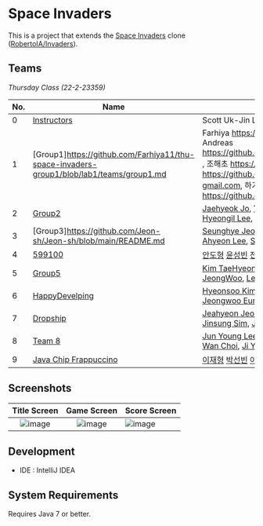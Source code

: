 # Space Invaders

This is a project that extends the [Space Invaders](https://en.wikipedia.org/wiki/Space_Invaders) clone ([RobertoIA/Invaders](https://github.com/RobertoIA/Invaders)).

## Teams
_Thursday Class (22-2-23359)_

| No. | Name        | Members                     | Requirements      |   
|-----|-------------|-----------------------------|-------------------|
| 0   | [Instructors](teams/instructors.md) | Scott Uk-Jin Lee, [Hansae Ju](https://github.com/Verssae/Verssae) | Instruct students |
| 1   |[Group1]https://github.com/Farhiya11/thu-space-invaders-group1/blob/lab1/teams/group1.md     | Farhiya https://github.com/Farhiya11/Farhiya11 , Andreas https://github.com/AndreasEgholm/AndreasEgholm , 조해초 https://github.com/haechojo/haechojo, 서엽 https://github.com/xuyu0916/xuyu0916-gmail.com, 하가휘 https://github.com/qlask1/-/tree/main                   |  https://docs.google.com/document/d/1G3VtR-ycsRAnrmbLCeS6fTqo1qIWd4vJO8Lu-dMOBlo/edit?usp=sharing                 |
| 2   |  [Group2](teams/group2.md)   |  [Jaehyeok Jo](https://github.com/poer2424/poer2424), [Yoonyoung Kim](https://github.com/rladbsdud123/rladbsdud123), [Hoseung Nam](https://github.com/hsnam99/hsnam99), [Hyeongil Lee](https://github.com/201HI/201HI), [Woonyoung Kim](https://github.com/woon325/woon325)      |  [Gameplay HUD](teams/group2.md)  |
| 3   |[Group3]https://github.com/Jeon-sh/Jeon-sh/blob/main/README.md|[Seunghye Jeon](https://github.com/Jeon-sh/Jeon-sh/blob/main/README.md), [Yunjae Kim](https://github.com/jerryfly1/jerryfly1/blob/main/README.md), [Junyeong Kim](https://github.com/trueu1120/Info/blob/main/README.md), [Ahyeon Lee](https://github.com/ahyns62/ahyns62/blob/main/README.md), [Seojun Moon](???)| 추후수정|
| 4   | [599100](https://github.com/CSE2024-SDP-Team4/thu-space-invaders) | [안도형](https://github.com/andohyung/andohyung) [윤성빈](https://github.com/SeongBinYoon/SeongBinYoon) [전현우](https://github.com/Jeonhyeonwoo/Jeonhyeonwoo/blob/main/README.md) [최진영]() [한정우](https://github.com/jeongulupe/jeongulupe/blob/main/README.md) [홍진수](https://github.com/bakukun/bakukun/blob/main/README.md) | [Main menu / Setting](https://github.com/Verssae/thu-space-invaders/blob/main/teams/group4.md) |  
| 5   | [Group5](teams/group5.md)   |  [Kim TaeHyeon](https://github.com/DevTae/DevTae/blob/main/README.md), [Kim SunYub](https://github.com/goggi772/goggi772/blob/main/README.md), [Lee YeBeom](https://github.com/beom-i/beom-i/blob/main/README.md), [Kim JeongWoo](https://github.com/wookim0719/wookim0719/blob/main/README.md), [Lee ChanYoung](https://github.com/diligentcoder7/diligentcoder7/blob/main/README.md) | [Records System](https://docs.google.com/document/d/1tiLxAqNri9PmCjMOYsaQFeSpw6Ij5dBRmh3FJwZEtMU/edit) |
| 6   | [HappyDevelping](https://github.com/hsoo3844/thu-space-invaders.git) | [Hyeonsoo Kim](https://github.com/hsoo3844/hsoo3844), [Soyeon Kwon](https://github.com/annkwon1123/annkwon1123), [Taeyoon Lee](https://github.com/TYParrot/TYParrot), [Jeongwoo Eum](https://github.com/jeongwoo99/jeongwoo99), [Jaeho Sin](https://github.com/sjh7535/sjh7535)       |                   |
| 7   | [Dropship](teams/dropship.md) | [Jeahyeon Jeong](https://github.com/jjangjjh2222/jjangjjh2222.git), [Joonghyeon Park](https://github.com/pjh2976/Joonghyeon.git), [Myeongin Jin](https://github.com/myeonginjin/myeonginjin.git), [Jinsung Sim](https://github.com/Sims0212/Sims0212.git), [Jongha Kim](https://github.com/hanyangduck/hanyangduck.git) | Item System |
|  8   | [Team 8](teams/team8.md)     |[Jun Young Lee](https://github.com/intelli21c/intelli21c), [Jeong Min Park](https://github.com/snavellib/snavellib), [Yeon Ju Ko](https://github.com/koyeonju126/koyeonju126), [Jae Wan Choi](https://github.com/Jaewan0/Jaewan0), [Ji Yoon Jeong](https://github.com/j1037/j1037)| Currency System             |
| 9   | [Java Chip Frappuccino](https://github.com/devITae/thu-space-invaders) | [이재형](https://github.com/devITae/devITae/) [박선빈](https://github.com/whaleflyingsky/whaleflyingsky/) [이선우](https://github.com/tjsdn1204/tjsdn1204/) [정성우](https://github.com/jsw3285/jsw3285/) [정연욱](https://github.com/dhfpdhaos/dhfpdhaos/) [D.Bat_Undrakh](https://github.com/Bat-Undrakh/Bat-Undrakh/) | [Level Design System](https://github.com/devITae/thu-space-invaders/blob/main/teams/JavaChipFrappuccino.md) |

## Screenshots
 

Title Screen               |  Game Screen              | Score Screen
:-------------------------:|:-------------------------:|:---------
![image](https://user-images.githubusercontent.com/69495129/136980139-7ad6adab-3f11-4711-b0a6-341080aa3361.png)   |  ![image](https://user-images.githubusercontent.com/69495129/136980236-c5d9ef85-f09a-47a7-b9d9-948f7b624002.png)|![image](https://user-images.githubusercontent.com/69495129/136980681-93dcadaf-08cb-48d8-90c9-68c651a115c9.png)


## Development

- IDE : IntelliJ IDEA


## System Requirements
Requires Java 7 or better.
